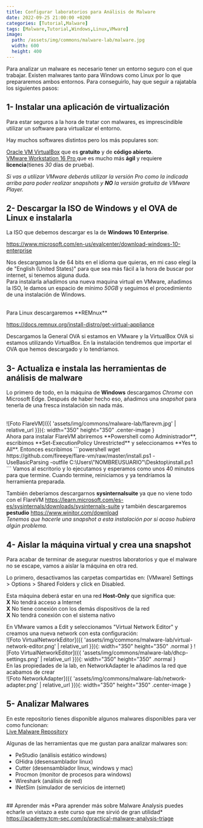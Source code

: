 ```yaml
---
title: Configurar laboratorios para Análisis de Malware 
date: 2022-09-25 21:00:00 +0200
categories: [Tutorial,Malware]
tags: [Malware,Tutorial,Windows,Linux,VMware]
image:
  path: /assets/img/commons/malware-lab/malware.jpg
  width: 600
  height: 400
---
```


Para analizar un malware es necesario tener un entorno seguro con el que trabajar. Existen malwares tanto para Windows como Linux por lo que prepararemos ambos entornos. Para conseguirlo, hay que seguir a rajatabla los siguientes pasos:

## 1- Instalar una aplicación de virtualización

Para estar seguros a la hora de tratar con malwares, es imprescindible utilizar un software para virtualizar el entorno.

Hay muchos softwares distintos pero los más populares son:

<a href="https://www.virtualbox.org/wiki/Downloads">Oracle VM VirtualBox</a> que es **gratuito** y de **código abierto**.<br/>
<a href="https://www.vmware.com/es/products/workstation-pro/workstation-pro-evaluation.html">
VMware Workstation 16 Pro
</a> que es mucho más **ágil** y requiere **licencia**(tienes *30* días de prueba).

*Si vas a utilizar VMware deberás utilizar la versión Pro como la indicada arriba para poder realizar snapshots y **NO** la versión gratuita de VMware Player.*

## 2- Descargar la ISO de Windows y el OVA de Linux e instalarla

La ISO que debemos descargar es la de **Windows 10 Enterprise**.

<a href="https://www.microsoft.com/en-us/evalcenter/download-windows-10-enterprise">https://www.microsoft.com/en-us/evalcenter/download-windows-10-enterprise</a>

Nos descargamos la de 64 bits en el idioma que quieras, en mi caso elegí la de "English (United States)" para que sea más fácil a la hora de buscar por internet, si tenemos alguna duda.<br/>
Para instalarla añadimos una nueva maquina virtual en VMware, añadimos la ISO, le damos un espacio de mínimo *50GB* y seguimos el procedimiento de una instalación de Windows.

<br/>
Para Linux descargaremos **REMnux**

<a href="https://docs.remnux.org/install-distro/get-virtual-appliance">https://docs.remnux.org/install-distro/get-virtual-appliance</a>

Descargamos la General OVA si estamos en VMware y la VirtualBox OVA si estamos utilizando VirtualBox.
En la instalación tendremos que importar el OVA que hemos descargado y lo tendríamos.

## 3- Actualiza e instala las herramientas de análisis de malware

Lo primero de todo, en la máquina de **Windows** descargamos *Chrome* con Microsoft Edge. Después de haber hecho eso, añadimos una *snapshot* para tenerla de una fresca instalación sin nada más.

<br/>
![Foto FlareVM]({{ 'assets/img/commons/malware-lab/flarevm.jpg' | relative_url }}){: width="350" height="350" .center-image }
<br/>
Ahora para instalar FlareVM abriremos **Powershell como Administrador**, escribimos **Set-ExecutionPolicy Unrestricted** y seleccionamos **Yes to All**. Entonces escribimos 
```powershell
wget https://github.com/fireeye/flare-vm/raw/master/install.ps1 -UseBasicParsing -outfile C:\Users\"NOMBREUSUARIO"\Desktop\install.ps1
```
Vamos al escritorio y lo ejecutamos y esperamos como unos 40 minutos para que termine. Cuando termine, reiniciamos y ya tendríamos la herramienta preparada.

También deberíamos descargarnos **sysinternalsuite** ya que no viene todo con el FlareVM <a href="https://learn.microsoft.com/es-es/sysinternals/downloads/sysinternals-suite">https://learn.microsoft.com/es-es/sysinternals/downloads/sysinternals-suite</a> y también descargaremos **pestudio** <a href="https://www.winitor.com/download">https://www.winitor.com/download</a>
<br/>
*Tenemos que hacerle una snapshot a esta instalación por si acaso hubiera algún problema.*
<br/>


## 4- Aislar la máquina virtual y crea una snapshot 

Para acabar de terminar de asegurar nuestros laboratorios y que el malware no se escape, vamos a aislar la máquina en otra red.

Lo primero, desactivamos las carpetas compartidas en: (VMware) Settings > Options > Shared Folders y click en Disabled.

Esta máquina deberá estar en una red **Host-Only** que significa que:<br/>
**X** No tendrá acceso a Internet <br/>
**X** No tiene conexión con los demás dispositivos de la red<br/>
**X** No tendrá conexión con el sistema nativo<br/>

En VMware vamos a Edit y seleccionamos "Virtual Network Editor" y creamos una nueva network con esta configuración:<br/>
![Foto VirtualNetworkEditor]({{ 'assets/img/commons/malware-lab/virtual-network-editor.png' | relative_url }}){: width="350" height="350" .normal }
![Foto VirtualNetworkEditor]({{ 'assets/img/commons/malware-lab/dhcp-settings.png' | relative_url }}){: width="350" height="350" .normal }
<br/>
En las propiedades de la lab, en NetworkAdapter le añadimos la red que acabamos de crear
<br/>
![Foto NetworkAdapter]({{ 'assets/img/commons/malware-lab/network-adapter.png' | relative_url }}){: width="350" height="350" .center-image }
<br/>

## 5- Analizar Malwares

En este repositorio tienes disponible algunos malwares disponibles para ver como funcionan:
<br/>
<a href="https://github.com/ytisf/theZoo">Live Malware Repository</a>

Algunas de las herramientas que me gustan para analizar malwares son:<br/>
- PeStudio (análisis estático windows)
- GHidra (desensamblador linux)
- Cutter (desensamblador linux, windows y mac)
- Procmon (monitor de procesos para windows)
- Wireshark (análisis de red)
- INetSim (simulador de servicios de internet)

<br/>
## Aprender más
*Para aprender más sobre Malware Analysis puedes echarle un vistazo a este curso que me sirvió de gran utilidad*<br/>
<a href="https://academy.tcm-sec.com/p/practical-malware-analysis-triage">https://academy.tcm-sec.com/p/practical-malware-analysis-triage</a>